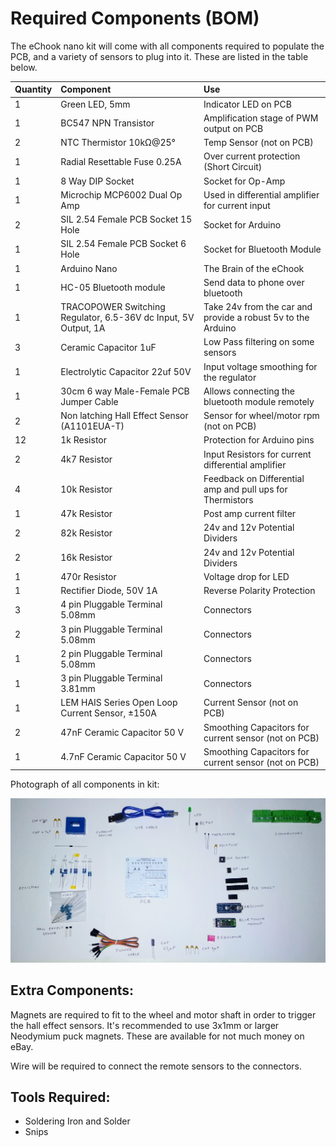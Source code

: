 # Required Components \(BOM\)

The eChook nano kit will come with all components required to populate the PCB, and a variety of sensors to plug into it. These are listed in the table below.

| **Quantity** | **Component** | Use |
| :--- | :--- | :--- |
| 1 | Green LED, 5mm | Indicator LED on PCB |
| 1 | BC547 NPN Transistor | Amplification stage of PWM output on PCB |
| 2 | NTC Thermistor 10kΩ@25° | Temp Sensor \(not on PCB\) |
| 1 | Radial Resettable Fuse 0.25A | Over current protection \(Short Circuit\) |
| 1 | 8 Way DIP Socket | Socket for Op-Amp |
| 1 | Microchip MCP6002 Dual Op Amp | Used in differential amplifier for current input |
| 2 | SIL 2.54 Female PCB Socket 15 Hole | Socket for Arduino |
| 1 | SIL 2.54 Female PCB Socket 6 Hole | Socket for Bluetooth Module |
| 1 | Arduino Nano | The Brain of the eChook |
| 1 | HC-05 Bluetooth module | Send data to phone over bluetooth |
| 1 | TRACOPOWER Switching Regulator, 6.5-36V dc Input, 5V Output, 1A | Take 24v from the car and provide a robust 5v to the Arduino |
| 3 | Ceramic Capacitor 1uF | Low Pass filtering on some sensors |
| 1 | Electrolytic Capacitor 22uf 50V | Input voltage smoothing for the regulator |
| 1 | 30cm 6 way Male-Female PCB Jumper Cable | Allows connecting the bluetooth module remotely |
| 2 | Non latching Hall Effect Sensor \(A1101EUA-T\) | Sensor for wheel/motor rpm \(not on PCB\) |
| 12 | 1k Resistor | Protection for Arduino pins |
| 2 | 4k7 Resistor | Input Resistors for current differential amplifier |
| 4 | 10k Resistor | Feedback on Differential amp and pull ups for Thermistors |
| 1 | 47k Resistor | Post amp current filter |
| 2 | 82k Resistor | 24v and 12v Potential Dividers |
| 2 | 16k Resistor | 24v and 12v Potential Dividers |
| 1 | 470r Resistor | Voltage drop for LED |
| 1 | Rectifier Diode, 50V 1A | Reverse Polarity Protection |
| 3 | 4 pin Pluggable Terminal 5.08mm | Connectors |
| 2 | 3 pin Pluggable Terminal 5.08mm | Connectors |
| 1 | 2 pin Pluggable Terminal 5.08mm | Connectors |
| 1 | 3 pin Pluggable Terminal 3.81mm | Connectors |
| 1 | LEM HAIS Series Open Loop Current Sensor, ±150A | Current Sensor \(not on PCB\) |
| 2 | 47nF Ceramic Capacitor 50 V | Smoothing Capacitors for current sensor  \(not on PCB\) |
| 1 | 4.7nF Ceramic Capacitor 50 V | Smoothing Capacitors for current sensor \(not on PCB\) |

Photograph of all components in kit:

![](../.gitbook/assets/img_20180129_190858.jpg)

## Extra Components:

Magnets are required to fit to the wheel and motor shaft in order to trigger the hall effect sensors. It's recommended to use 3x1mm or larger Neodymium puck magnets. These are available for not much money on eBay.

Wire will be required to connect the remote sensors to the connectors.

## Tools Required:

* Soldering Iron and Solder
* Snips

